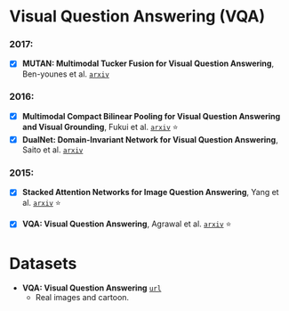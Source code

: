 # Visual Question Answering (VQA)

### 2017:

- [X] **MUTAN: Multimodal Tucker Fusion for Visual Question Answering**, Ben-younes et al. [`arxiv`](https://arxiv.org/abs/1705.06676)


### 2016:

- [X] **Multimodal Compact Bilinear Pooling for Visual Question Answering and Visual Grounding**, Fukui et al. [`arxiv`](https://arxiv.org/abs/1606.01847) :star:
- [X] **DualNet: Domain-Invariant Network for Visual Question Answering**, Saito et al. [`arxiv`](https://arxiv.org/abs/1606.06108)

### 2015:

- [X] **Stacked Attention Networks for Image Question Answering**, Yang et al. [`arxiv`](https://arxiv.org/abs/1511.02274) :star:
- [X] **VQA: Visual Question Answering**, Agrawal et al. [`arxiv`](https://arxiv.org/abs/1505.00468) :star:


# Datasets

- **VQA: Visual Question Answering** [`url`](http://visualqa.org/)
  - Real images and cartoon.
